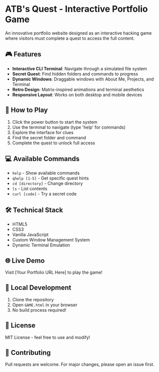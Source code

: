 # ATB's Quest - Interactive Portfolio Game

An innovative portfolio website designed as an interactive hacking game where visitors must complete a quest to access the full content.

## 🎮 Features

-   **Interactive CLI Terminal**: Navigate through a simulated file system
-   **Secret Quest**: Find hidden folders and commands to progress
-   **Dynamic Windows**: Draggable windows with About Me, Projects, and Terminal
-   **Retro Design**: Matrix-inspired animations and terminal aesthetics
-   **Responsive Layout**: Works on both desktop and mobile devices

## 🚀 How to Play

1. Click the power button to start the system
2. Use the terminal to navigate (type 'help' for commands)
3. Explore the interface for clues
4. Find the secret folder and command
5. Complete the quest to unlock full access

## 💻 Available Commands

-   `help` - Show available commands
-   `qhelp [1-5]` - Get specific quest hints
-   `cd [directory]` - Change directory
-   `ls` - List contents
-   `curl [code]` - Try a secret code

## 🛠️ Technical Stack

-   HTML5
-   CSS3
-   Vanilla JavaScript
-   Custom Window Management System
-   Dynamic Terminal Emulation

## 🌐 Live Demo

Visit [Your Portfolio URL Here] to play the game!

## 🚧 Local Development

1. Clone the repository
2. Open `GAME.html` in your browser
3. No build process required!

## 📝 License

MIT License - feel free to use and modify!

## 🤝 Contributing

Pull requests are welcome. For major changes, please open an issue first.
